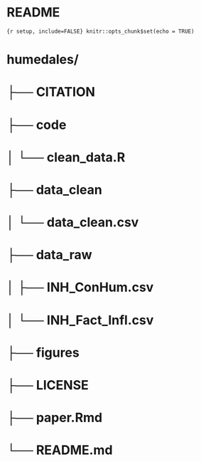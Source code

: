 README
================

`{r setup, include=FALSE} knitr::opts_chunk$set(echo = TRUE)`


# humedales/
# ├── CITATION
# ├── code
# │   └── clean_data.R
# ├── data_clean
# │   └── data_clean.csv
# ├── data_raw
# │   ├── INH_ConHum.csv
# │   └── INH_Fact_Infl.csv
# ├── figures
# ├── LICENSE
# ├── paper.Rmd
# └── README.md